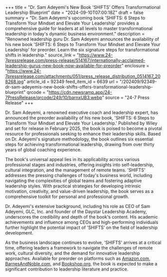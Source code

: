 +++
title = "Dr. Sam Adeyemi's New Book 'SHIFTS' Offers Transformational Leadership Blueprint"
date = "2024-09-10T07:00:18Z"
draft = false
summary = "Dr. Sam Adeyemi's upcoming book 'SHIFTS: 6 Steps to Transform Your Mindset and Elevate Your Leadership' provides a comprehensive guide for leaders at all levels to master transformational leadership in today's dynamic business environment."
description = "Renowned leadership guru Dr. Sam Adeyemi announces the availability of his new book 'SHIFTS: 6 Steps to Transform Your Mindset and Elevate Your Leadership' for preorder. Learn the six signature steps for transformational shifts in leadership."
source_link = "https://www.24-7pressrelease.com/press-release/514167/internationally-acclaimed-leadership-gurus-new-book-now-available-for-preorder"
enclosure = "https://www.24-7pressrelease.com/attachments/051/press_release_distribution_0514167_208268.jpg"
article_id = 92349
feed_item_id = 6639
url = "/202409/92349-dr-sam-adeyemis-new-book-shifts-offers-transformational-leadership-blueprint"
qrcode = "https://cdn.newsramp.app/24-7PressRelease/qrcode/249/10/barnxUB3.webp"
source = "24-7 Press Release"
+++

<p>Dr. Sam Adeyemi, a renowned executive coach and leadership expert, has announced the preorder availability of his new book, 'SHIFTS: 6 Steps to Transform Your Mindset and Elevate Your Leadership.' Published by Wiley and set for release in February 2025, the book is poised to become a pivotal resource for professionals seeking to enhance their leadership skills. Based on Dr. Adeyemi's signature methodology, the book outlines six essential steps for achieving transformational leadership, drawing from over thirty years of global coaching experience.</p><p>The book's universal appeal lies in its applicability across various professional stages and industries, offering insights into self-leadership, cultural integration, and the management of remote teams. 'SHIFTS' addresses the pressing challenges of today's business world, including navigating the complexities of global teams and fostering adaptive leadership styles. With practical strategies for developing intrinsic motivation, creativity, and value-driven leadership, the book serves as a comprehensive toolkit for personal and professional growth.</p><p>Dr. Adeyemi's extensive background, including his role as CEO of Sam Adeyemi, GLC, Inc. and founder of the Daystar Leadership Academy, underscores the credibility and depth of the book's content. His academic achievements and influence among CEOs and high-performing individuals further highlight the potential impact of 'SHIFTS' on the field of leadership development.</p><p>As the business landscape continues to evolve, 'SHIFTS' arrives at a critical time, offering leaders a framework to navigate the challenges of remote work, cultural diversity, and the demand for innovative leadership approaches. Available for preorder on platforms such as <a href='https://www.amazon.com' rel='nofollow' target='_blank'>Amazon.com</a>, <a href='https://www.barnesandnoble.com' rel='nofollow' target='_blank'>BarnesAndNoble.com</a>, and <a href='https://www.bookshop.org' rel='nofollow' target='_blank'>Bookshop.org</a>, the book is expected to make a significant contribution to leadership literature and practice.</p>